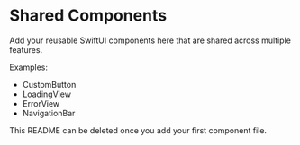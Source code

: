 # Shared Components

Add your reusable SwiftUI components here that are shared across multiple features.

Examples:
- CustomButton
- LoadingView
- ErrorView
- NavigationBar

This README can be deleted once you add your first component file.